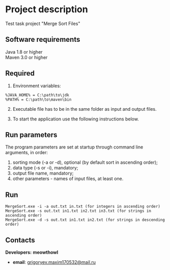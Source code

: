 # Project description

Test task project "Merge Sort Files"

## Software requirements

Java 1.8 or higher  
Maven 3.0 or higher
## Required

1. Environment variables:
  ```
%JAVA_HOME% = C:\path\to\jdk
%PATH% = C:\path\to\maven\bin
  ```
2. Executable file has to be in the same folder as input and output files.

3. To start the application use the following instructions below.

## Run parameters

The program parameters are set at startup through command line arguments, in order:
  1. sorting mode (-a or -d), optional (by default sort in ascending order);
  2. data type (-s or -i), mandatory;
  3. output file name, mandatory;
  4. other parameters - names of input files, at least one.

## Run
  
  ```
  MergeSort.exe -i -a out.txt in.txt (for integers in ascending order)
  MergeSort.exe -s out.txt in1.txt in2.txt in3.txt (for strings in ascending order)
  MergeSort.exe -d -s out.txt in1.txt in2.txt (for strings in descending order)
  ```


## Contacts
**Developers:**
**meowthowl**
- **email**: grigoryev.maxim170532@mail.ru
